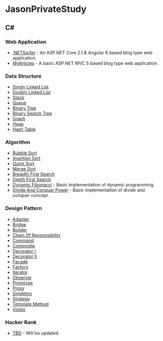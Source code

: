# JasonPrivateStudy

## C#

### Web Application

* [.NETSurfer](https://github.com/kims07231992/JasonPrivateStudy/tree/master/C%23/1_Web_Application/ASP.NET_Core_Angular/DotNetSurfer) - An ASP.NET Core 2.1 & Angular 6 based blog type web application.
* [MyArticles](https://github.com/kims07231992/JasonPrivateStudy/tree/master/C%23/1_Web_Application/ASP.NET_MVC/PG4_Web_MyArticles/Lab43) - A basic ASP.NET MVC 5 based blog type web application.
### Data Structure

* [Singly Linked List](https://github.com/kims07231992/JasonPrivateStudy/tree/master/C%23/2_Data_Structure/PG4_SinglyLinkedList)
* [Doubly Linked List](https://github.com/kims07231992/JasonPrivateStudy/tree/master/C%23/2_Data_Structure/PG4_DoublyLinkedList)
* [Stack](https://github.com/kims07231992/JasonPrivateStudy/tree/master/C%23/2_Data_Structure/PG4_Stack)
* [Queue](https://github.com/kims07231992/JasonPrivateStudy/tree/master/C%23/2_Data_Structure/PG4_Queue)
* [Binary Tree](https://github.com/kims07231992/JasonPrivateStudy/tree/master/C%23/2_Data_Structure/PG4_BinaryTree)
* [Binary Search Tree](https://github.com/kims07231992/JasonPrivateStudy/tree/master/C%23/2_Data_Structure/PG4_BST/Lab13)
* [Graph](https://github.com/kims07231992/JasonPrivateStudy/tree/master/C%23/2_Data_Structure/PG4_Graph)
* [Heap](https://github.com/kims07231992/JasonPrivateStudy/tree/master/C%23/2_Data_Structure/PG4_Heap)
* [Hash Table](https://github.com/kims07231992/JasonPrivateStudy/tree/master/C%23/2_Data_Structure/PG4_HashTable/Lab15)

### Algorithm

* [Bubble Sort](https://github.com/kims07231992/JasonPrivateStudy/tree/master/C%23/3_Algorithm/PG3_BubbleSort/BubbleSort)
* [Insertion Sort](https://github.com/kims07231992/JasonPrivateStudy/tree/master/C%23/3_Algorithm/PG3_InsertionSort)
* [Quick Sort](https://github.com/kims07231992/JasonPrivateStudy/tree/master/C%23/3_Algorithm/PG3_QuickSort/QuickSort)
* [Merge Sort](https://github.com/kims07231992/JasonPrivateStudy/tree/master/C%23/3_Algorithm/PG3_MergeSort)
* [Breadth First Search](https://github.com/kims07231992/JasonPrivateStudy/tree/master/C%23/3_Algorithm/PG3_BFS)
* [Depth First Search](https://github.com/kims07231992/JasonPrivateStudy/tree/master/C%23/3_Algorithm/PG3_DFS)
* [Dynamic Fibonacci](https://github.com/kims07231992/JasonPrivateStudy/tree/master/C%23/3_Algorithm/PG2_DivideAndConquerPower) - Basic implementation of dynamic programming.
* [Divide And Conquer Power](https://github.com/kims07231992/JasonPrivateStudy/tree/master/C%23/3_Algorithm/PG2_DynamicFibo) - Basic implementation of divide and conquer concept.

### Design Pattern

* [Adapter](https://github.com/kims07231992/JasonPrivateStudy/tree/master/C%23/4_Design_Pattern/PG5_DP_Adapter)
* [Bridge](https://github.com/kims07231992/JasonPrivateStudy/tree/master/C%23/4_Design_Pattern/PG5_DP_Bridge/Lab72)
* [Builder](https://github.com/kims07231992/JasonPrivateStudy/tree/master/C%23/4_Design_Pattern/PG5_DP_Builder)
* [Chain Of Responsibility](https://github.com/kims07231992/JasonPrivateStudy/tree/master/C%23/4_Design_Pattern/PG5_DP_ChainOfResponsibility/Lab54)
* [Command](https://github.com/kims07231992/JasonPrivateStudy/tree/master/C%23/4_Design_Pattern/PG5_DP_Command/Lab57)
* [Composite](https://github.com/kims07231992/JasonPrivateStudy/tree/master/C%23/4_Design_Pattern/PG5_DP_Composite)
* [Decorator I](https://github.com/kims07231992/JasonPrivateStudy/tree/master/C%23/4_Design_Pattern/PG5_DP_DecoratorI/Lab53)
* [Decorator II](https://github.com/kims07231992/JasonPrivateStudy/tree/master/C%23/4_Design_Pattern/PG5_DP_DecoratorII/Lab55)
* [Facade](https://github.com/kims07231992/JasonPrivateStudy/tree/master/C%23/4_Design_Pattern/PG5_DP_Facade)
* [Factory](https://github.com/kims07231992/JasonPrivateStudy/tree/master/C%23/4_Design_Pattern/PG5_DP_Factory/Lab48)
* [Iterator](https://github.com/kims07231992/JasonPrivateStudy/tree/master/C%23/4_Design_Pattern/PG5_DP_Iterator/Lab51)
* [Observer](https://github.com/kims07231992/JasonPrivateStudy/tree/master/C%23/4_Design_Pattern/PG5_DP_Observer/Lab58)
* [Prototype](https://github.com/kims07231992/JasonPrivateStudy/tree/master/C%23/4_Design_Pattern/PG5_DP_Prototype)
* [Proxy](https://github.com/kims07231992/JasonPrivateStudy/tree/master/C%23/4_Design_Pattern/PG5_DP_Proxy)
* [Singleton](https://github.com/kims07231992/JasonPrivateStudy/tree/master/C%23/4_Design_Pattern/PG5_DP_Singleton)
* [Strategy](https://github.com/kims07231992/JasonPrivateStudy/tree/master/C%23/4_Design_Pattern/PG5_DP_Strategy)
* [Template Method](https://github.com/kims07231992/JasonPrivateStudy/tree/master/C%23/4_Design_Pattern/PG5_DP_TemplMethod/Lab56)
* [Visitor](https://github.com/kims07231992/JasonPrivateStudy/tree/master/C%23/4_Design_Pattern/PG5_DP_Visitor/Lab52)

### Hacker Rank

* [TBD]() - Will be updated.